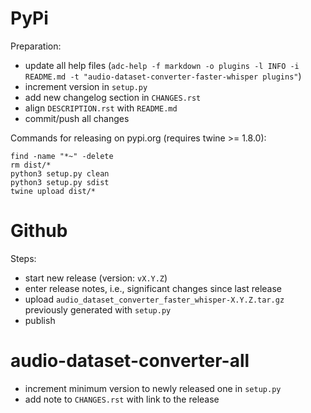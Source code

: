 PyPi
====

Preparation:

* update all help files (`adc-help -f markdown -o plugins -l INFO -i README.md -t "audio-dataset-converter-faster-whisper plugins"`)
* increment version in `setup.py`
* add new changelog section in `CHANGES.rst`
* align `DESCRIPTION.rst` with `README.md`  
* commit/push all changes

Commands for releasing on pypi.org (requires twine >= 1.8.0):

```
find -name "*~" -delete
rm dist/*
python3 setup.py clean
python3 setup.py sdist
twine upload dist/*
```


Github
======

Steps:

* start new release (version: `vX.Y.Z`)
* enter release notes, i.e., significant changes since last release
* upload `audio_dataset_converter_faster_whisper-X.Y.Z.tar.gz` previously generated with `setup.py`
* publish


audio-dataset-converter-all
===========================

* increment minimum version to newly released one in `setup.py`
* add note to `CHANGES.rst` with link to the release
